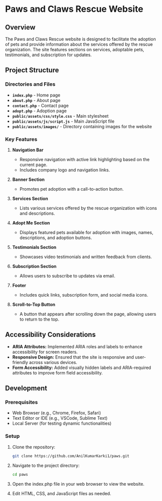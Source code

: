 # Paws and Claws Rescue Website

## Overview

The Paws and Claws Rescue website is designed to facilitate the adoption of pets and provide information about the services offered by the rescue organization. The site features sections on services, adoptable pets, testimonials, and subscription for updates.

## Project Structure

### Directories and Files

- **`index.php`** - Home page
- **`about.php`** - About page
- **`contact.php`** - Contact page
- **`adopt.php`** - Adoption page
- **`public/assets/css/style.css`** - Main stylesheet
- **`public/assets/js/script.js`** - Main JavaScript file
- **`public/assets/images/`** - Directory containing images for the website

### Key Features

1. **Navigation Bar**
   - Responsive navigation with active link highlighting based on the current page.
   - Includes company logo and navigation links.

2. **Banner Section**
   - Promotes pet adoption with a call-to-action button.

3. **Services Section**
   - Lists various services offered by the rescue organization with icons and descriptions.

4. **Adopt Me Section**
   - Displays featured pets available for adoption with images, names, descriptions, and adoption buttons.

5. **Testimonials Section**
   - Showcases video testimonials and written feedback from clients.

6. **Subscription Section**
   - Allows users to subscribe to updates via email.

7. **Footer**
   - Includes quick links, subscription form, and social media icons.

8. **Scroll-to-Top Button**
   - A button that appears after scrolling down the page, allowing users to return to the top.

## Accessibility Considerations

- **ARIA Attributes:** Implemented ARIA roles and labels to enhance accessibility for screen readers.
- **Responsive Design:** Ensured that the site is responsive and user-friendly across various devices.
- **Form Accessibility:** Added visually hidden labels and ARIA-required attributes to improve form field accessibility.

## Development

### Prerequisites

- Web Browser (e.g., Chrome, Firefox, Safari)
- Text Editor or IDE (e.g., VSCode, Sublime Text)
- Local Server (for testing dynamic functionalities)

### Setup

1. Clone the repository:
   ```sh
   git clone https://github.com/AnilKumarKarki1/paws.git
2. Navigate to the project directory:
   ```sh
   cd paws
3. Open the index.php file in your web browser to view the website.

4. Edit HTML, CSS, and JavaScript files as needed.
